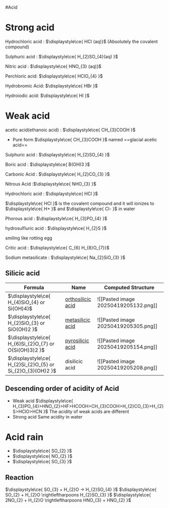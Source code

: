 #Acid
# Strong acid 
Hydrochloric acid : $\displaystyle\ce{ HCl (aq)}$ (Absolutely the covalent compound)

Sulphuric acid : $\displaystyle\ce{ H_{2}SO_{4}(aq) }$

Nitric acid : $\displaystyle\ce{ HNO_{3} (aq)}$

Perchloric acid: $\displaystyle\ce{ HClO_{4} }$

Hydrobromic Acid: $\displaystyle\ce{ HBr }$

Hydroiodic acid: $\displaystyle\ce{ HI }$



# Weak acid

acetic acid(ethanoic acid) : $\displaystyle\ce{ CH_{3}COOH }$ 
- Pure form $\displaystyle\ce{ CH_{3}COOH }$ named ==glacial acetic acid==

Sulphuric acid : $\displaystyle\ce{ H_{2}SO_{4} }$

Boric acid : $\displaystyle\ce{ B(OH)3 }$

Carbonic Acid : $\displaystyle\ce{ H_{2}CO_{3} }$

Nitrous Acid :$\displaystyle\ce{ NHO_{3} }$



Hydrochloric acid : $\displaystyle\ce{ HCl }$

$\displaystyle\ce{ HCl }$ is the covalent compound and it will ionizes to $\displaystyle\ce{ H+ }$ and $\displaystyle\ce{ Cl- }$ in water

Phorous acid : $\displaystyle\ce{ H_{3}PO_{4} }$

hydrosulfiuric acid : $\displaystyle\ce{ H_{2}S }$

 smiling like rotting egg
 
Critic acid : $\displaystyle\ce{ C_{6} H_{8}O_{7}}$



Sodium metasilicate : $\displaystyle\ce{ Na_{2}SiO_{3} }$




## Silicic acid 
| Formula                                                    | Name                                                                                     | Computed Structure                   |
| ---------------------------------------------------------- | ---------------------------------------------------------------------------------------- | ------------------------------------ |
| $\displaystyle\ce{ H_{4}SiO_{4}  or Si(OH)4}$              | [orthosilicic acid](https://en.wikipedia.org/wiki/Orthosilicic_acid "Orthosilicic acid") | ![[Pasted image 20250419205132.png]] |
| $\displaystyle\ce{ H_{2}SiO_{3} or SiO(OH)2 }$             | [metasilicic acid](https://en.wikipedia.org/wiki/Metasilicic_acid "Metasilicic acid")    | ![[Pasted image 20250419205305.png]] |
| $\displaystyle\ce{ H_{6}Si_{2}O_{7} or O(Si(OH)3)2 }$      | [pyrosilicic acid](https://en.wikipedia.org/wiki/Pyrosilicic_acid "Pyrosilicic acid")    | ![[Pasted image 20250419205154.png]] |
| $\displaystyle\ce{ H_{2}Si_{2}O_{5} or Si_{2}O_{3}(OH)2 }$ | disilicic acid                                                                           | ![[Pasted image 20250419205208.png]] |
## Descending order of acidity of Acid
- Weak acid
$\displaystyle\ce{ H_{3}PO_{4}>HNO_{2}>HF>HCOOH>CH_{3}COOH>H_{2}CO_{3}>H_{2}S>HClO>HCN }$
The acidity of weak acids are different
- Strong acid
Same acidity in water 
# Acid rain
- $\displaystyle\ce{ SO_{2} }$
- $\displaystyle\ce{ NO_{2} }$
- $\displaystyle\ce{ SO_{3} }$
## Reaction
$\displaystyle\ce{ SO_{3} + H_{2}O -> H_{2}SO_{4} }$
$\displaystyle\ce{ SO_{2} + H_{2}O \rightleftharpoons H_{2}SO_{3} }$ 
$\displaystyle\ce{ 2NO_{2} + H_{2}O \rightleftharpoons HNO_{3} + HNO_{2} }$ 
